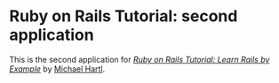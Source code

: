# Ruby on Rails Tutorial: second application

This is the second application for
[*Ruby on Rails Tutorial: Learn Rails by Example*](http://railstutorial.org/)
by [Michael Hartl](http://michaelhartl.com/).